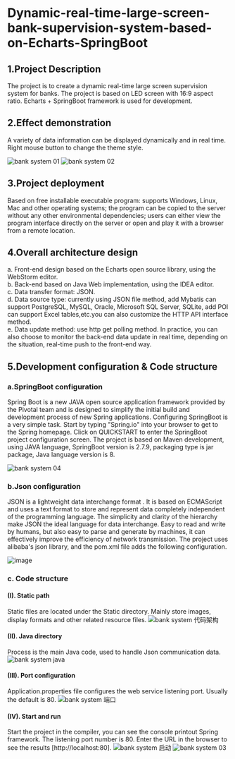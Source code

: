 # Dynamic-real-time-large-screen-bank-supervision-system-based-on-Echarts-SpringBoot
## 1.Project Description
The project is to create a dynamic real-time large screen supervision system for banks. The project is based on LED screen with 16:9 aspect ratio. Echarts + SpringBoot framework is used for development.

## 2.Effect demonstration
A variety of data information can be displayed dynamically and in real time. Right mouse button to change the theme style.

![bank system 01](https://user-images.githubusercontent.com/89632568/221911989-d9b17243-9de6-44a1-8e20-a5e19df7e53e.png)
![bank system 02](https://user-images.githubusercontent.com/89632568/221912051-14f310d3-c30b-4a29-bedb-dccdcf561a5f.png)

## 3.Project deployment
Based on free installable executable program: supports Windows, Linux, Mac and other operating systems; the program can be copied to the server without any other environmental dependencies; users can either view the program interface directly on the server or open and play it with a browser from a remote location.

## 4.Overall architecture design
a. Front-end design based on the Echarts open source library, using the WebStorm editor.  
b. Back-end based on Java Web implementation, using the IDEA editor.  
c. Data transfer format: JSON.  
d. Data source type: currently using JSON file method, add Mybatis can support PostgreSQL, MySQL, Oracle, Microsoft SQL Server, SQLite, add POI can support Excel tables,etc.you can also customize the HTTP API interface method.  
e. Data update method: use http get polling method. In practice, you can also choose to monitor the back-end data update in real time, depending on the situation, real-time push to the front-end way.  

## 5.Development configuration & Code structure
### a.SpringBoot configuration
Spring Boot is a new JAVA open source application framework provided by the Pivotal team and is designed to simplify the initial build and development process of new Spring applications. Configuring SpringBoot is a very simple task. Start by typing "Spring.io" into your browser to get to the Spring homepage. Click on QUICKSTART to enter the SpringBoot project configuration screen. The project is based on Maven development, using JAVA language, SpringBoot version is 2.7.9, packaging type is jar package, Java language version is 8.

![bank system 04](https://user-images.githubusercontent.com/89632568/221913890-8d22c95d-8aa7-4cbb-ba63-b064009e0523.png)

### b.Json configuration
JSON is a lightweight data interchange format . It is based on ECMAScript and uses a text format to store and represent data completely independent of the programming language. The simplicity and clarity of the hierarchy make JSON the ideal language for data interchange. Easy to read and write by humans, but also easy to parse and generate by machines, it can effectively improve the efficiency of network transmission. The project uses alibaba's json library, and the pom.xml file adds the following configuration.

![image](https://user-images.githubusercontent.com/89632568/221914134-045f33b6-3155-4928-bf20-fa9441b33d44.png)

### c. Code structure
#### (I). Static path
Static files are located under the Static directory. Mainly store images, display formats and other related resource files.
![bank system 代码架构](https://user-images.githubusercontent.com/89632568/221915162-2185a7c5-2243-4d56-a46f-2f51c536b7b5.png)

#### (II). Java directory
Process is the main Java code, used to handle Json communication data.
![bank system java](https://user-images.githubusercontent.com/89632568/221915221-532183c7-420e-40e7-a503-f78fe63c5cfa.png)

#### (III). Port configuration
Application.properties file configures the web service listening port. Usually the default is 80.
![bank system 端口](https://user-images.githubusercontent.com/89632568/221915280-99228748-0c44-43c9-bb8b-bae63090f780.png)

#### (IV). Start and run
Start the project in the compiler, you can see the console printout Spring framework. The listening port number is 80. Enter the URL in the browser to see the results [http://localhost:80].
![bank system 启动](https://user-images.githubusercontent.com/89632568/221915345-e948d6be-f401-4625-9d47-961f4fc2a4be.png)
![bank system 03](https://user-images.githubusercontent.com/89632568/221915437-726f57f1-b94e-4a01-803c-0d927dbb361f.png)



